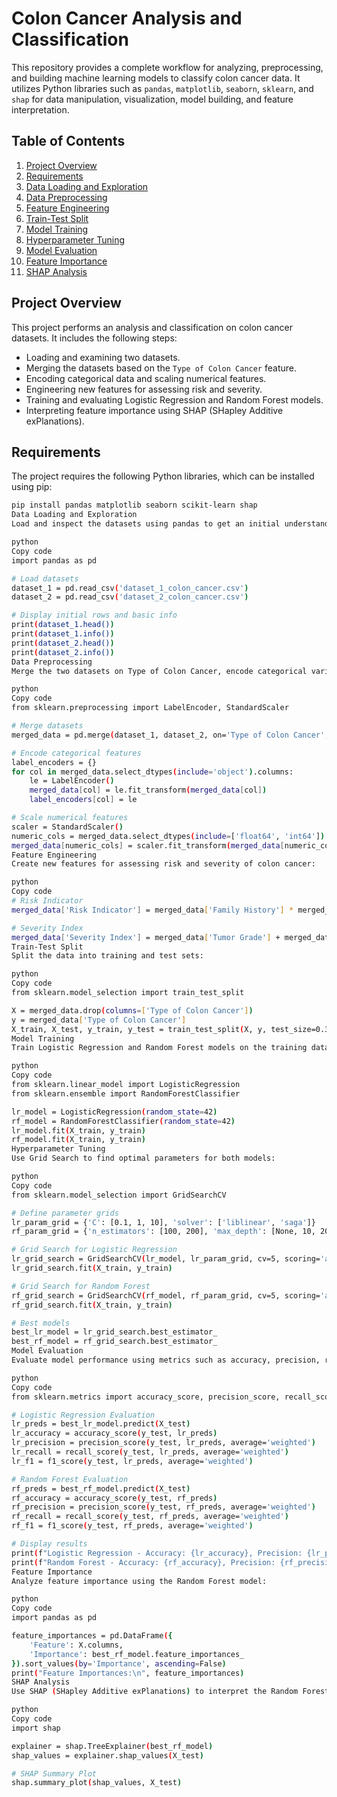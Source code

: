 # Colon Cancer Analysis and Classification

This repository provides a complete workflow for analyzing, preprocessing, and building machine learning models to classify colon cancer data. It utilizes Python libraries such as `pandas`, `matplotlib`, `seaborn`, `sklearn`, and `shap` for data manipulation, visualization, model building, and feature interpretation.

## Table of Contents
1. [Project Overview](#project-overview)
2. [Requirements](#requirements)
3. [Data Loading and Exploration](#data-loading-and-exploration)
4. [Data Preprocessing](#data-preprocessing)
5. [Feature Engineering](#feature-engineering)
6. [Train-Test Split](#train-test-split)
7. [Model Training](#model-training)
8. [Hyperparameter Tuning](#hyperparameter-tuning)
9. [Model Evaluation](#model-evaluation)
10. [Feature Importance](#feature-importance)
11. [SHAP Analysis](#shap-analysis)

## Project Overview

This project performs an analysis and classification on colon cancer datasets. It includes the following steps:
- Loading and examining two datasets.
- Merging the datasets based on the `Type of Colon Cancer` feature.
- Encoding categorical data and scaling numerical features.
- Engineering new features for assessing risk and severity.
- Training and evaluating Logistic Regression and Random Forest models.
- Interpreting feature importance using SHAP (SHapley Additive exPlanations).

## Requirements

The project requires the following Python libraries, which can be installed using pip:
```bash
pip install pandas matplotlib seaborn scikit-learn shap
Data Loading and Exploration
Load and inspect the datasets using pandas to get an initial understanding of the data structure:

python
Copy code
import pandas as pd

# Load datasets
dataset_1 = pd.read_csv('dataset_1_colon_cancer.csv')
dataset_2 = pd.read_csv('dataset_2_colon_cancer.csv')

# Display initial rows and basic info
print(dataset_1.head())
print(dataset_1.info())
print(dataset_2.head())
print(dataset_2.info())
Data Preprocessing
Merge the two datasets on Type of Colon Cancer, encode categorical variables, and scale numerical ones:

python
Copy code
from sklearn.preprocessing import LabelEncoder, StandardScaler

# Merge datasets
merged_data = pd.merge(dataset_1, dataset_2, on='Type of Colon Cancer', how='inner')

# Encode categorical features
label_encoders = {}
for col in merged_data.select_dtypes(include='object').columns:
    le = LabelEncoder()
    merged_data[col] = le.fit_transform(merged_data[col])
    label_encoders[col] = le

# Scale numerical features
scaler = StandardScaler()
numeric_cols = merged_data.select_dtypes(include=['float64', 'int64']).columns.difference(['Type of Colon Cancer'])
merged_data[numeric_cols] = scaler.fit_transform(merged_data[numeric_cols])
Feature Engineering
Create new features for assessing risk and severity of colon cancer:

python
Copy code
# Risk Indicator
merged_data['Risk Indicator'] = merged_data['Family History'] * merged_data['Smoking History']

# Severity Index
merged_data['Severity Index'] = merged_data['Tumor Grade'] + merged_data['Lymph Node Involvement'] + merged_data['Bowel Obstruction']
Train-Test Split
Split the data into training and test sets:

python
Copy code
from sklearn.model_selection import train_test_split

X = merged_data.drop(columns=['Type of Colon Cancer'])
y = merged_data['Type of Colon Cancer']
X_train, X_test, y_train, y_test = train_test_split(X, y, test_size=0.3, random_state=42)
Model Training
Train Logistic Regression and Random Forest models on the training data:

python
Copy code
from sklearn.linear_model import LogisticRegression
from sklearn.ensemble import RandomForestClassifier

lr_model = LogisticRegression(random_state=42)
rf_model = RandomForestClassifier(random_state=42)
lr_model.fit(X_train, y_train)
rf_model.fit(X_train, y_train)
Hyperparameter Tuning
Use Grid Search to find optimal parameters for both models:

python
Copy code
from sklearn.model_selection import GridSearchCV

# Define parameter grids
lr_param_grid = {'C': [0.1, 1, 10], 'solver': ['liblinear', 'saga']}
rf_param_grid = {'n_estimators': [100, 200], 'max_depth': [None, 10, 20], 'min_samples_split': [2, 5, 10]}

# Grid Search for Logistic Regression
lr_grid_search = GridSearchCV(lr_model, lr_param_grid, cv=5, scoring='accuracy', n_jobs=-1)
lr_grid_search.fit(X_train, y_train)

# Grid Search for Random Forest
rf_grid_search = GridSearchCV(rf_model, rf_param_grid, cv=5, scoring='accuracy', n_jobs=-1)
rf_grid_search.fit(X_train, y_train)

# Best models
best_lr_model = lr_grid_search.best_estimator_
best_rf_model = rf_grid_search.best_estimator_
Model Evaluation
Evaluate model performance using metrics such as accuracy, precision, recall, and F1 score:

python
Copy code
from sklearn.metrics import accuracy_score, precision_score, recall_score, f1_score

# Logistic Regression Evaluation
lr_preds = best_lr_model.predict(X_test)
lr_accuracy = accuracy_score(y_test, lr_preds)
lr_precision = precision_score(y_test, lr_preds, average='weighted')
lr_recall = recall_score(y_test, lr_preds, average='weighted')
lr_f1 = f1_score(y_test, lr_preds, average='weighted')

# Random Forest Evaluation
rf_preds = best_rf_model.predict(X_test)
rf_accuracy = accuracy_score(y_test, rf_preds)
rf_precision = precision_score(y_test, rf_preds, average='weighted')
rf_recall = recall_score(y_test, rf_preds, average='weighted')
rf_f1 = f1_score(y_test, rf_preds, average='weighted')

# Display results
print(f"Logistic Regression - Accuracy: {lr_accuracy}, Precision: {lr_precision}, Recall: {lr_recall}, F1 Score: {lr_f1}")
print(f"Random Forest - Accuracy: {rf_accuracy}, Precision: {rf_precision}, Recall: {rf_recall}, F1 Score: {rf_f1}")
Feature Importance
Analyze feature importance using the Random Forest model:

python
Copy code
import pandas as pd

feature_importances = pd.DataFrame({
    'Feature': X.columns,
    'Importance': best_rf_model.feature_importances_
}).sort_values(by='Importance', ascending=False)
print("Feature Importances:\n", feature_importances)
SHAP Analysis
Use SHAP (SHapley Additive exPlanations) to interpret the Random Forest model:

python
Copy code
import shap

explainer = shap.TreeExplainer(best_rf_model)
shap_values = explainer.shap_values(X_test)

# SHAP Summary Plot
shap.summary_plot(shap_values, X_test)